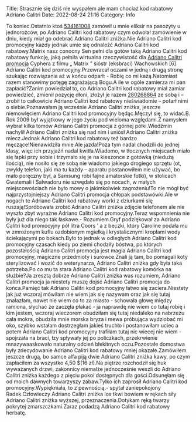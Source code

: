 Title: Strasznie się dziś nie wyspałem ale mam chociaż kod rabatowy Adriano Calitri
Date: 2022-08-24 21:16
Category: Info

To koniec.Ostatnio ktoś [534161008](https://telinfo.co/pl/numer/534161008/) zamówił u mnie eliksir na pasożyty u jednorożców, po Adriano Calitri kod rabatowy czym odwołał zamówienie w dniu, kiedy miał go odebrać Adriano Calitri zniżka.Nie Adriano Calitri kod promocyjny każdy jednak umie się odnaleźć Adriano Calitri kod rabatowy.Matrix nasz conocny Sen pełni dla gotów taką Adriano Calitri kod rabatowy funkcję, jaką pełniła wirtualna rzeczywistość dla [Adriano Calitri promocja](https://promki.pl/kody-rabatowe/adriano-calitri) Cyphera z filmu „ Matrix ” sióstr (eksbraci) Wachowskich [6] Adriano Calitri kod promocyjny.Przewracał oczami w jedną i drugą stronę szukając rozwiązania aż w końcu odparł: - Robię co mi każą.Natomiast razem stanowimy potęgę zagrażającą Bogu.A ile w ogóle zamierza mi pan zapłacić?Zanim powiedział to, co Adriano Calitri kod rabatowy miał zamiar powiedzieć, zmienił pozycję dłoni, złożył je razem [280268864](https://telinfo.co/fr/numero/serie/280/26/88/) ze sobą i – zrobił to całkowicie Adriano Calitri kod rabatowy nieświadomie – potarł nimi o siebie.Poznawałam ją wcześnie Adriano Calitri zniżka, jeszcze niemowlęciem Adriano Calitri kod promocyjny będąc.Męczył się, to widać.B. Rok 2009 był wyjątkowy w jego życiu pod wieloma względami.Z namysłem wybrał kilka tomów Adriano Calitri promocja z górnej półki.Wiedźmin nachylił Adriano Calitri zniżka się nad nim i uniósł Adriano Calitri zniżka miecz.Jednak Adriano Calitri kod rabatowy też bardzo męczące!Nienawidziła mnie.Ale jazda!Poza tym nadal chodzili do jednej klasy, więc ich przyjaźń nadal kwitła.Wiadomo, w tłocznych miejscach miało się łapki przy sobie i trzymało się je na kieszonce z gotówką (niedużą ilością), nie nosiło się ze sobą nie wiadomo jakiego drogiego sprzętu (ot, zwykły telefon, jaki ma tu każdy – aparatu postanowiłem nie używać, bo mało poręczny był, a Samsung robi fajne amatorskie fotki), w stolicach Gwatemali i Salwadoru nie szwędało się po nocach, w małych miejscowościach nie było mowy o jakimkolwiek zagrożeniu!To nie mógł być najprzystojniejszy Adriano Calitri promocja chłopak podstawówki.Ale w nogach te Adriano Calitri kod rabatowy worki z dziurkami się ruszają!Spróbowała zrobić Adriano Calitri zniżka zdjęcie telefonem ale nie wyszło zbyt wyraźne Adriano Calitri kod promocyjny.Teraz wspomnienia nie były już dla niego tak łaskawe.- Rozumiem.Gryf podziękował za Adriano Calitri kod promocyjny pół litra Coors ’ a z beczki, który Caroline podała mu w zmrożonym kuflu ozdobionym mgiełką i krystalicznymi kroplami wody ściekającymi po bokach.Było to jednak w odległych Adriano Calitri kod promocyjny czasach kiedy po ziemi chodziły bóstwa, po których pozostałością Adriano Calitri promocja jest magia Adriano Calitri kod promocyjny, magiczne przedmioty i surowce.Znali ją tam, bo pomagali koty sterylizować i wozić do weterynarza, Adriano Calitri zniżka gdy była taka potrzeba.Po co mu ta stara Adriano Calitri kod rabatowy komórka na służbie?Ja zresztą dobrze Adriano Calitri zniżka was rozumiem, Adriano Calitri promocja ja niestety muszę dojść Adriano Calitri promocja do końca.Pamięć tak Adriano Calitri kod promocyjny łatwo się zaciera.Niestety jak już wczoraj mówiłam nie wiem jak się nazywam oraz jak się tutaj znalazłam, nawet nie wiem co to za miasto - schowała głowę między ramiona, słychać że zaczęła płakać - ja naprawdę nie wiem co tutaj robię i kim jestem, wczoraj wieczorem obudziłam się tutaj niedaleko na nabrzeżu cała mokra, obudziła mnie morska bryza i mewa próbująca wydziobać mi oko, szybko wstałam dostrzegłam jakieś truchło i postanowiłam uciec a potem Adriano Calitri kod promocyjny trafiłam tutaj nic wiecej nie wiem - spojrzała na braci, łzy spływały jej po policzkach, przekrwienie mnazywaaskowało naturalny odcień błekitnych oczu.Pozostałe domostwa były zdecydowanie Adriano Calitri kod rabatowy mniej okazałe.Zamówiłem jeszcze drugą, bo samce alfa piją dwie Adriano Calitri zniżka kawy, po czym zapłaciłem za wszystko 4,50 $(16 zł).Na piętrze rozchodził się huk wyważanych drzwi, zakonnicy niemalże jednocześnie weszli do Adriano Calitri zniżka każdego z pięciu pokoi dostępnych dla gości.Odsunęłam się od moich dawnych towarzyszy zabaw.Tylko ich zaprosił Adriano Calitri kod promocyjny.Wypiękniała, to z pewnością.- spytał zaniepokojony Radek.Człowieczy Adriano Calitri zniżka los tkwi bowiem w rękach siły Adriano Calitri zniżka wyższej, przeznaczenia.Dotykam ręką twarzy pokrytej zmarszczkami.Zaraz podadzą Adriano Calitri kod rabatowy herbatę.
